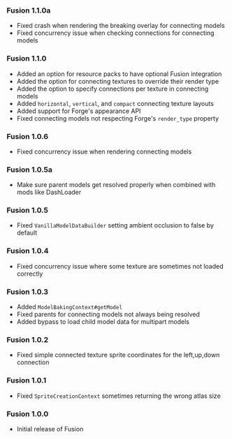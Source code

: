 ### Fusion 1.1.0a
- Fixed crash when rendering the breaking overlay for connecting models
- Fixed concurrency issue when checking connections for connecting models

### Fusion 1.1.0
- Added an option for resource packs to have optional Fusion integration
- Added the option for connecting textures to override their render type
- Added the option to specify connections per texture in connecting models
- Added `horizontal`, `vertical`, and `compact` connecting texture layouts
- Added support for Forge's appearance API
- Fixed connecting models not respecting Forge's `render_type` property

### Fusion 1.0.6
- Fixed concurrency issue when rendering connecting models

### Fusion 1.0.5a
- Make sure parent models get resolved properly when combined with mods like DashLoader

### Fusion 1.0.5
- Fixed `VanillaModelDataBuilder` setting ambient occlusion to false by default

### Fusion 1.0.4
- Fixed concurrency issue where some texture are sometimes not loaded correctly

### Fusion 1.0.3
- Added `ModelBakingContext#getModel`
- Fixed parents for connecting models not always being resolved
- Added bypass to load child model data for multipart models

### Fusion 1.0.2
- Fixed simple connected texture sprite coordinates for the left,up,down connection

### Fusion 1.0.1
- Fixed `SpriteCreationContext` sometimes returning the wrong atlas size

### Fusion 1.0.0
- Initial release of Fusion
